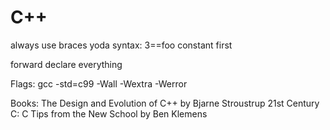 # C++

always use braces
yoda syntax: 3==foo constant first

forward declare everything

Flags: gcc -std=c99 -Wall -Wextra -Werror

Books:
The Design and Evolution of C++ by Bjarne Stroustrup
21st Century C: C Tips from the New School by Ben Klemens
